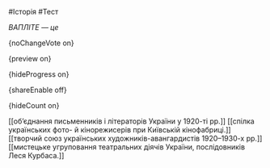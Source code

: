 #Історія #Тест

*ВАПЛІТЕ — це*

{noChangeVote on}

{preview on}

{hideProgress on}

{shareEnable off}

{hideCount on}

[[об’єднання письменників і літераторів України у 1920-ті рр.]]
[[спілка українських фото- й кінорежисерів при Київській кінофабриці.]]
[[творчий союз українських художників-авангардистів 1920–1930-х рр.]]
[[мистецьке угруповання театральних діячів України, послідовників Леся Курбаса.]]
